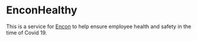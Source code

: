 # EnconHealthy

This is a service for [Encon](https://enconmech.com/) to help ensure employee health and safety in the time of Covid 19.

